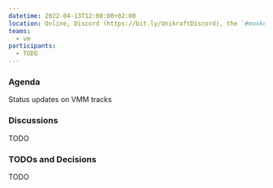 ```yaml
---
datetime: 2022-04-13T12:00:00+02:00
location: Online, Discord (https://bit.ly/UnikraftDiscord), the `#monkey-business` voice channel
teams:
  - vm
participants:
  - TODO
---
```


### Agenda

Status updates on VMM tracks

### Discussions

TODO

### TODOs and Decisions

TODO
